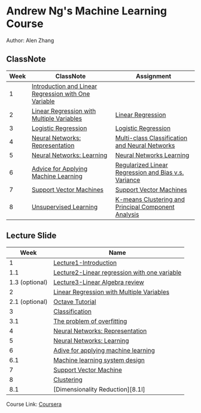 # Andrew Ng's Machine Learning Course

Author: Alen Zhang

## ClassNote

| Week | ClassNote                                                 | Assignment                                                 |
| ---- | --------------------------------------------------------- | ---------------------------------------------------------- |
| 1    | [Introduction and Linear Regression with One Variable][1] |                                                            |
| 2    | [Linear Regression with Multiple Variables][2]            | [Linear Regression][1a]                                    |
| 3    | [Logistic Regression][3]                                  | [Logistic Regression][2a]                                  |
| 4    | [Neural Networks: Representation][4]                      | [Multi-class Classification and Neural Networks][3a]       |
| 5    | [Neural Networks: Learning][5]                            | [Neural Networks Learning][4a]                             |
| 6    | [Advice for Applying Machine Learning][6]                 | [Regularized Linear Regression and Bias v.s. Variance][5a] |
| 7    | [Support Vector Machines][7]                              | [Support Vector Machines][6a]                              |
| 8    | [Unsupervised Learning][8]                                | [K-means Clustering and Principal Component Analysis][7a]  |

## 

## Lecture Slide

| Week           | Name                                                 |
| -------------- | ---------------------------------------------------- |
| 1              | [Lecture1-Introduction][1l]                          |
| 1.1            | [Lecture2-Linear regression with one variable][1.1l] |
| 1.3 (optional) | [Lecture3-Linear Algebra review][1.2l]               |
| 2              | [Linear Regression with Multiple Variables][2l]      |
| 2.1 (optional) | [Octave Tutorial][2.1l]                              |
| 3              | [Classification][3l]                                 |
| 3.1            | [The problem of overfitting][3.1l]                   |
| 4              | [Neural Networks: Representation][4l]                |
| 5              | [Neural Networks: Learning][5l]                      |
| 6              | [Adive for applying machine learning][6l]            |
| 6.1            | [Machine learning system design][6.1l]               |
| 7              | [Support Vector Machine][7l]                         |
| 8              | [Clustering][8l]                                     |
| 8.1            | [Dimensionality Reduction][8.1l]                     |

Course Link: [Coursera](https://www.coursera.org/learn/machine-learning/home/welcome)

[1]:./Week1/ClassNote-Week1.md
[2]:./Week2/ClassNote-Week2.md
[3]:./Week3/ClassNote-Week3.md
[4]:./Week4/ClassNote-Week4.md
[5]:./Week5/ClassNote-Week5.md
[6]:./Week6/ClassNote-Week6.md
[7]:./Week7/ClassNote-Week7.md
[8]:./Week8/ClassNote-Week8.md
[1l]:./LectureSlide/Lecture1-Introduction.pdf
[1.1l]:./LectureSlide/Lecture2-Linear%20regression%20with%20one%20variable.pdf
[1.2l]:./LectureSlide/Lecture3-Linear%20Algebra%20review(optional).pdf
[2l]:./LectureSlide/Lecture4-Multivariate%20Linear%20Regression.pdf
[2.1l]:./LectureSlide/Lecture5-OctaveTutorial.pdf
[3l]:./LectureSlide/Lecture6-Classification
[3.1l]:/LectureSlide/Lecture7-The%20problem%20of%20overfitting.pdf
[4l]:./LectureSlide/Lecture8-Non%20linear%20hypotheses.pdf
[5l]:./LectureSlide/Lecture9-Neural%20Networks.pdf
[6l]:./LectureSlide/Lecture10-Advice%20for%20applying%20machine%20learning.pdf
[6.1l]:./LectureSlide/Lecture11-Machine%20Learning%20design.pdf
[7l]:./LectureSlide/Lecture12-Support%20Vector%20Machines.pdf
[8l]:./LectureSlide/Lecture13-Clustering.pdf
[8.1]:./LectureSlide/Lecture14-Dimensionality%20Reduction.pdf

[1a]:./Assignment/machine-learning-ex1/ex1
[2a]:./Assignment/machine-learning-ex2/ex2
[3a]:./Assignment/machine-learning-ex3/ex3
[4a]:./Assignment/machine-learning-ex4/ex4
[5a]:./Assignment/machine-learning-ex5/ex5
[6a]:./Assignment/machine-learning-ex6/ex6
[7a]:./Assignment/machine-learning-ex7/ex7
